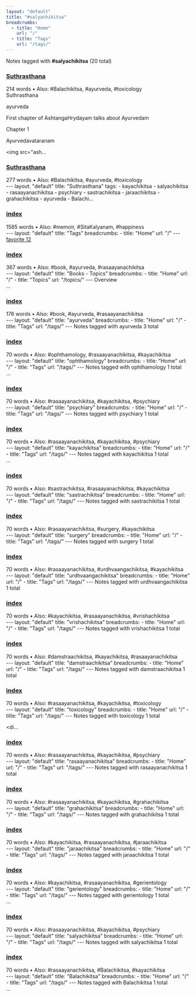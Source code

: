 ```yaml
---
layout: "default"
title: "#salyachikitsa"
breadcrumbs:
  - title: "Home"
    url: "/"
  - title: "Tags"
    url: "/tags/"
---
```

Notes tagged with **#salyachikitsa** (20 total)

<div class="note-grid">

<div class="note-card">
    <h3><a href="books/suthrasthana/">Suthrasthana</a></h3>
    <div class="note-meta">
        214 words
        • Also: #Balachikitsa, #ayurveda, #toxicology
    </div>
    <div class="note-excerpt">Suthrasthana

ayurveda

First chapter of AshtangaHrydayam talks about Ayurvedam

 Chapter 1

 Ayurvedavataranam

<!-- !imageashtangahrydayam/ayurvedavataranam.jpg -->
<img src="ash...</div>
</div>

<div class="note-card">
    <h3><a href="docs/books/suthrasthana/index/">Suthrasthana</a></h3>
    <div class="note-meta">
        277 words
        • Also: #Balachikitsa, #ayurveda, #toxicology
    </div>
    <div class="note-excerpt">---
layout: "default"
title: "Suthrasthana"
tags:
  - kayachikitsa
  - salyachikitsa
  - rasaayanachikitsa
  - psychiary
  - sastrachikitsa
  - jaraachikitsa
  - grahachikitsa
  - ayurveda
  - Balachi...</div>
</div>

<div class="note-card">
    <h3><a href="docs/tags/index/">index</a></h3>
    <div class="note-meta">
        1585 words
        • Also: #memoir, #SitaKalyanam, #happiness
    </div>
    <div class="note-excerpt">---
layout: "default"
title: "Tags"
breadcrumbs:
  - title: "Home"
    url: "/"
---
<div class="tag-cloud">
<a href="favorite/" class="tag" style="--tag-weight: 1.0">favorite 12</a>
<a href="progra...</div>
</div>

<div class="note-card">
    <h3><a href="docs/topics/books/index/">index</a></h3>
    <div class="note-meta">
        367 words
        • Also: #book, #ayurveda, #rasaayanachikitsa
    </div>
    <div class="note-excerpt">---
layout: "default"
title: "Books - Topics"
breadcrumbs:
  - title: "Home"
    url: "/"
  - title: "Topics"
    url: "/topics/"
---
 Overview

<div class="note-grid">

<div class="note-card">
    ...</div>
</div>

<div class="note-card">
    <h3><a href="docs/tags/ayurveda/index/">index</a></h3>
    <div class="note-meta">
        176 words
        • Also: #book, #ayurveda, #rasaayanachikitsa
    </div>
    <div class="note-excerpt">---
layout: "default"
title: "ayurveda"
breadcrumbs:
  - title: "Home"
    url: "/"
  - title: "Tags"
    url: "/tags/"
---
Notes tagged with ayurveda 3 total

<div class="note-grid">

<div cl...</div>
</div>

<div class="note-card">
    <h3><a href="docs/tags/ophthamology/index/">index</a></h3>
    <div class="note-meta">
        70 words
        • Also: #ophthamology, #rasaayanachikitsa, #kayachikitsa
    </div>
    <div class="note-excerpt">---
layout: "default"
title: "ophthamology"
breadcrumbs:
  - title: "Home"
    url: "/"
  - title: "Tags"
    url: "/tags/"
---
Notes tagged with ophthamology 1 total

<div class="note-grid">
...</div>
</div>

<div class="note-card">
    <h3><a href="docs/tags/psychiary/index/">index</a></h3>
    <div class="note-meta">
        70 words
        • Also: #rasaayanachikitsa, #kayachikitsa, #psychiary
    </div>
    <div class="note-excerpt">---
layout: "default"
title: "psychiary"
breadcrumbs:
  - title: "Home"
    url: "/"
  - title: "Tags"
    url: "/tags/"
---
Notes tagged with psychiary 1 total

<div class="note-grid">

<div ...</div>
</div>

<div class="note-card">
    <h3><a href="docs/tags/kayachikitsa/index/">index</a></h3>
    <div class="note-meta">
        70 words
        • Also: #rasaayanachikitsa, #kayachikitsa, #psychiary
    </div>
    <div class="note-excerpt">---
layout: "default"
title: "kayachikitsa"
breadcrumbs:
  - title: "Home"
    url: "/"
  - title: "Tags"
    url: "/tags/"
---
Notes tagged with kayachikitsa 1 total

<div class="note-grid">
...</div>
</div>

<div class="note-card">
    <h3><a href="docs/tags/sastrachikitsa/index/">index</a></h3>
    <div class="note-meta">
        70 words
        • Also: #sastrachikitsa, #rasaayanachikitsa, #kayachikitsa
    </div>
    <div class="note-excerpt">---
layout: "default"
title: "sastrachikitsa"
breadcrumbs:
  - title: "Home"
    url: "/"
  - title: "Tags"
    url: "/tags/"
---
Notes tagged with sastrachikitsa 1 total

<div class="note-gri...</div>
</div>

<div class="note-card">
    <h3><a href="docs/tags/surgery/index/">index</a></h3>
    <div class="note-meta">
        70 words
        • Also: #rasaayanachikitsa, #surgery, #kayachikitsa
    </div>
    <div class="note-excerpt">---
layout: "default"
title: "surgery"
breadcrumbs:
  - title: "Home"
    url: "/"
  - title: "Tags"
    url: "/tags/"
---
Notes tagged with surgery 1 total

<div class="note-grid">

<div clas...</div>
</div>

<div class="note-card">
    <h3><a href="docs/tags/urdhvaangachikitsa/index/">index</a></h3>
    <div class="note-meta">
        70 words
        • Also: #rasaayanachikitsa, #urdhvaangachikitsa, #kayachikitsa
    </div>
    <div class="note-excerpt">---
layout: "default"
title: "urdhvaangachikitsa"
breadcrumbs:
  - title: "Home"
    url: "/"
  - title: "Tags"
    url: "/tags/"
---
Notes tagged with urdhvaangachikitsa 1 total

<div class="...</div>
</div>

<div class="note-card">
    <h3><a href="docs/tags/vrishachikitsa/index/">index</a></h3>
    <div class="note-meta">
        70 words
        • Also: #kayachikitsa, #rasaayanachikitsa, #vrishachikitsa
    </div>
    <div class="note-excerpt">---
layout: "default"
title: "vrishachikitsa"
breadcrumbs:
  - title: "Home"
    url: "/"
  - title: "Tags"
    url: "/tags/"
---
Notes tagged with vrishachikitsa 1 total

<div class="note-gri...</div>
</div>

<div class="note-card">
    <h3><a href="docs/tags/damstraachikitsa/index/">index</a></h3>
    <div class="note-meta">
        70 words
        • Also: #damstraachikitsa, #kayachikitsa, #rasaayanachikitsa
    </div>
    <div class="note-excerpt">---
layout: "default"
title: "damstraachikitsa"
breadcrumbs:
  - title: "Home"
    url: "/"
  - title: "Tags"
    url: "/tags/"
---
Notes tagged with damstraachikitsa 1 total

<div class="note...</div>
</div>

<div class="note-card">
    <h3><a href="docs/tags/toxicology/index/">index</a></h3>
    <div class="note-meta">
        70 words
        • Also: #rasaayanachikitsa, #kayachikitsa, #toxicology
    </div>
    <div class="note-excerpt">---
layout: "default"
title: "toxicology"
breadcrumbs:
  - title: "Home"
    url: "/"
  - title: "Tags"
    url: "/tags/"
---
Notes tagged with toxicology 1 total

<div class="note-grid">

<di...</div>
</div>

<div class="note-card">
    <h3><a href="docs/tags/rasaayanachikitsa/index/">index</a></h3>
    <div class="note-meta">
        70 words
        • Also: #rasaayanachikitsa, #kayachikitsa, #psychiary
    </div>
    <div class="note-excerpt">---
layout: "default"
title: "rasaayanachikitsa"
breadcrumbs:
  - title: "Home"
    url: "/"
  - title: "Tags"
    url: "/tags/"
---
Notes tagged with rasaayanachikitsa 1 total

<div class="no...</div>
</div>

<div class="note-card">
    <h3><a href="docs/tags/grahachikitsa/index/">index</a></h3>
    <div class="note-meta">
        70 words
        • Also: #rasaayanachikitsa, #kayachikitsa, #grahachikitsa
    </div>
    <div class="note-excerpt">---
layout: "default"
title: "grahachikitsa"
breadcrumbs:
  - title: "Home"
    url: "/"
  - title: "Tags"
    url: "/tags/"
---
Notes tagged with grahachikitsa 1 total

<div class="note-grid"...</div>
</div>

<div class="note-card">
    <h3><a href="docs/tags/jaraachikitsa/index/">index</a></h3>
    <div class="note-meta">
        70 words
        • Also: #kayachikitsa, #rasaayanachikitsa, #jaraachikitsa
    </div>
    <div class="note-excerpt">---
layout: "default"
title: "jaraachikitsa"
breadcrumbs:
  - title: "Home"
    url: "/"
  - title: "Tags"
    url: "/tags/"
---
Notes tagged with jaraachikitsa 1 total

<div class="note-grid"...</div>
</div>

<div class="note-card">
    <h3><a href="docs/tags/gerientology/index/">index</a></h3>
    <div class="note-meta">
        70 words
        • Also: #kayachikitsa, #rasaayanachikitsa, #gerientology
    </div>
    <div class="note-excerpt">---
layout: "default"
title: "gerientology"
breadcrumbs:
  - title: "Home"
    url: "/"
  - title: "Tags"
    url: "/tags/"
---
Notes tagged with gerientology 1 total

<div class="note-grid">
...</div>
</div>

<div class="note-card">
    <h3><a href="docs/tags/salyachikitsa/index/">index</a></h3>
    <div class="note-meta">
        70 words
        • Also: #rasaayanachikitsa, #kayachikitsa, #psychiary
    </div>
    <div class="note-excerpt">---
layout: "default"
title: "salyachikitsa"
breadcrumbs:
  - title: "Home"
    url: "/"
  - title: "Tags"
    url: "/tags/"
---
Notes tagged with salyachikitsa 1 total

<div class="note-grid"...</div>
</div>

<div class="note-card">
    <h3><a href="docs/tags/balachikitsa/index/">index</a></h3>
    <div class="note-meta">
        70 words
        • Also: #rasaayanachikitsa, #Balachikitsa, #kayachikitsa
    </div>
    <div class="note-excerpt">---
layout: "default"
title: "Balachikitsa"
breadcrumbs:
  - title: "Home"
    url: "/"
  - title: "Tags"
    url: "/tags/"
---
Notes tagged with Balachikitsa 1 total

<div class="note-grid">
...</div>
</div>
</div>
